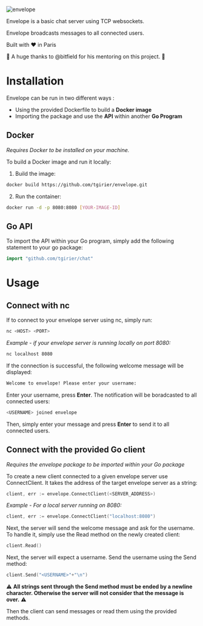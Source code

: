![envelope](https://i.imgur.com/ZzxTAKL.gif)

Envelope is a basic chat server using TCP websockets.

Envelope broadcasts messages to all connected users.

Built with :heart: in Paris

:raised_hands: A huge thanks to @bitfield for his mentoring on this project. :raised_hands:

# Installation

Envelope can be run in two different ways :

* Using the provided Dockerfile to build a **Docker image**
* Importing the package and use the **API** within another **Go Program**

## Docker

*Requires Docker to be installed on your machine.*

To build a Docker image and run it locally:

1. Build the image:
```bash
docker build https://github.com/tgirier/envelope.git
```
2. Run the container:
```bash
docker run -d -p 8080:8080 [YOUR-IMAGE-ID]
```

## Go API

To import the API within your Go program, simply add the following statement to your go package:
```Go
import "github.com/tgirier/chat"
```

# Usage

## Connect with nc

If to connect to your envelope server using nc, simply run:
```bash
nc <HOST> <PORT>
```
*Example - if your envelope server is running locally on port 8080:*
```bash
nc localhost 8080
```
If the connection is successful, the following welcome message will be displayed:
```bash
Welcome to envelope! Please enter your username:
```
Enter your username, press **Enter**. The notification will be boradcasted to all connected users:
```bash
<USERNAME> joined envelope
```
Then, simply enter your message and press **Enter** to send it to all connected users.

## Connect with the provided Go client

*Requires the envelope package to be imported within your Go package*

To create a new client connected to a given envelope server use ConnectClient. It takes the address of the target envelope server as a string:
```Go
client, err := envelope.ConnectClient(<SERVER_ADDRESS>)
```
*Example - For a local server running on 8080:*
```Go
client, err := envelope.ConnectClient("localhost:8080")
```

Next, the server will send the welcome message and ask for the username. To handle it, simply use the Read method on the newly created client:
```Go
client.Read()
```
Next, the server will expect a username. Send the username using the Send method:
```Go
client.Send("<USERNAME>"+"\n")
```
:warning: **All strings sent through the Send method must be ended by a newline character. Otherwise the server will not consider that the message is over.** :warning:

Then the client can send messages or read them using the provided methods.